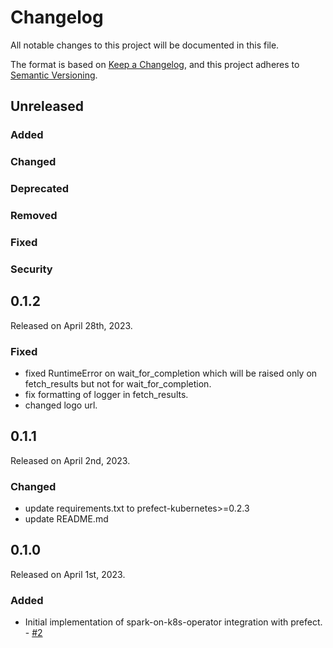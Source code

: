 # Changelog

All notable changes to this project will be documented in this file.

The format is based on [Keep a Changelog](https://keepachangelog.com/en/1.0.0/),
and this project adheres to [Semantic Versioning](https://semver.org/spec/v2.0.0.html).

## Unreleased

### Added

### Changed

### Deprecated

### Removed

### Fixed

### Security

## 0.1.2

Released on April 28th, 2023.

### Fixed

- fixed RuntimeError on wait_for_completion which will be raised only on fetch_results but not for wait_for_completion.
- fix formatting of logger in fetch_results.
- changed logo url.

## 0.1.1

Released on April 2nd, 2023.

### Changed

- update requirements.txt to prefect-kubernetes>=0.2.3
- update README.md

## 0.1.0

Released on April 1st, 2023.

### Added

- Initial implementation of spark-on-k8s-operator integration with prefect. - [#2](https://github.com/tardunge/prefect-spark-on-k8s-operator/pull/2)
